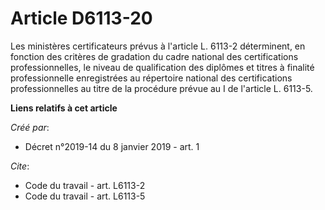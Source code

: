 # Article D6113-20

Les ministères certificateurs prévus à l'article L. 6113-2 déterminent, en fonction des critères de gradation du cadre
national des certifications professionnelles, le niveau de qualification des diplômes et titres à finalité professionnelle
enregistrées au répertoire national des certifications professionnelles au titre de la procédure prévue au I de l'article L.
6113-5.

**Liens relatifs à cet article**

_Créé par_:

  - Décret n°2019-14 du 8 janvier 2019 - art. 1

_Cite_:

  - Code du travail - art. L6113-2
  - Code du travail - art. L6113-5
